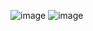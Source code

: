 ![image](https://github.com/user-attachments/assets/495187aa-0b6a-43e8-a136-c86bfc41b1c2)
![image](https://github.com/user-attachments/assets/baffc6f3-8c3b-489b-b404-93f3be0012f0)

